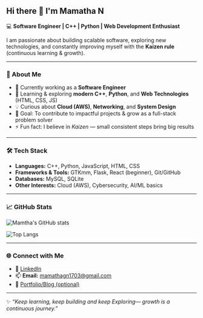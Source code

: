 ## Hi there 👋 I'm Mamatha N  

💻 **Software Engineer | C++ | Python | Web Development Enthusiast**  

I am passionate about building scalable software, exploring new technologies, and constantly improving myself with the **Kaizen rule** (continuous learning & growth).  

---

### 🚀 About Me
- 🔭 Currently working as a **Software Engineer**  
- 🌱 Learning & exploring **modern C++**, **Python**, and **Web Technologies** (HTML, CSS, JS)  
- 💡 Curious about **Cloud (AWS)**, **Networking**, and **System Design**  
- 🎯 Goal: To contribute to impactful projects & grow as a full-stack problem solver  
- ⚡ Fun fact: I believe in *Kaizen* — small consistent steps bring big results  

---

### 🛠️ Tech Stack
- **Languages:** C++, Python, JavaScript, HTML, CSS  
- **Frameworks & Tools:** GTKmm, Flask, React (beginner), Git/GitHub  
- **Databases:** MySQL, SQLite  
- **Other Interests:** Cloud (AWS), Cybersecurity, AI/ML basics  

---

### 📈 GitHub Stats
![Mamtha's GitHub stats](https://github-readme-stats.vercel.app/api?username=mamathagn17&show_icons=true&theme=radical)  

![Top Langs](https://github-readme-stats.vercel.app/api/top-langs/?username=mamathagn17&layout=compact&theme=radical)  

---

### 🌐 Connect with Me
- 💼 [LinkedIn](https://www.linkedin.com/in/mamatha-n-50b817258/)  
- 📫 **Email:** mamathagn1703@gmail.com  
- 📝 [Portfolio/Blog (optional)]()  

---

✨ *“Keep learning, keep building and keep Exploring— growth is a continuous journey.”*
